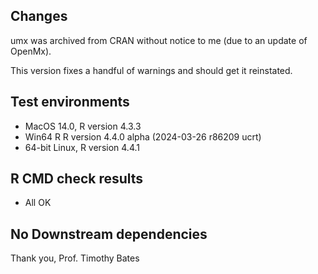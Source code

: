 ## Changes
umx was archived from CRAN without notice to me (due to an update of OpenMx).

This version fixes a handful of warnings and should get it reinstated.

## Test environments
* MacOS 14.0, R version 4.3.3
* Win64 R R version 4.4.0 alpha (2024-03-26 r86209 ucrt)
* 64-bit Linux, R version 4.4.1


## R CMD check results
* All OK

## No Downstream dependencies

Thank you,
Prof. Timothy Bates